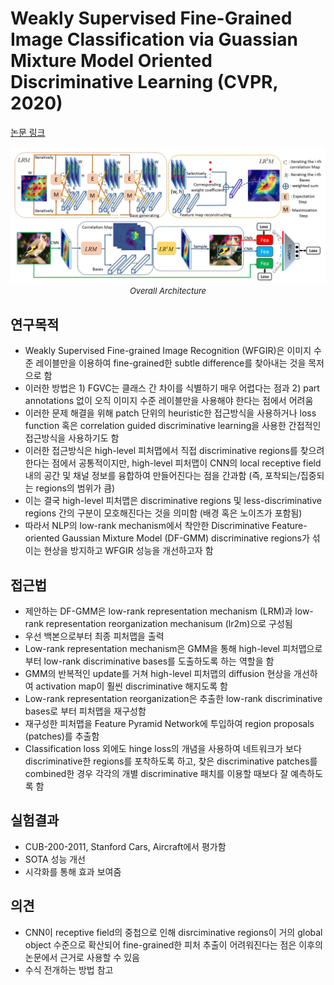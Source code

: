 # Weakly Supervised Fine-Grained Image Classification via Guassian Mixture Model Oriented Discriminative Learning (CVPR, 2020)

[논문 링크](https://openaccess.thecvf.com/content_CVPR_2020/html/Wang_Weakly_Supervised_Fine-Grained_Image_Classification_via_Guassian_Mixture_Model_Oriented_CVPR_2020_paper.html)

<p align="center">
    <img width="600" alt='fig1' src="./img/02_09_01.png?raw=true"></br>
    <em><font size=2>Overall Architecture</font></em>
</p>

## 연구목적
- Weakly Supervised Fine-grained Image Recognition (WFGIR)은 이미지 수준 레이블만을 이용하여 fine-grained한 subtle difference를 찾아내는 것을 목저으로 함
- 이러한 방법은 1) FGVC는 클래스 간 차이를 식별하기 매우 어렵다는 점과 2) part annotations 없이 오직 이미지 수준 레이블만을 사용해야 한다는 점에서 어려움
- 이러한 문제 해결을 위해 patch 단위의 heuristic한 접근방식을 사용하거나 loss function 혹은 correlation guided discriminative learning을 사용한 간접적인 접근방식을 사용하기도 함
- 이러한 접근방식은 high-level 피처맵에서 직접 discriminative regions를 찾으려 한다는 점에서 공통적이지만, high-level 피처맵이 CNN의 local receptive field 내의 공간 및 채널 정보를 융합하여 만들어진다는 점을 간과함 (즉, 포착되는/집중되는 regions의 범위가 큼)
- 이는 결국 high-level 피처맵은 discriminative regions 및 less-discriminative regions 간의 구분이 모호해진다는 것을 의미함 (배경 혹은 노이즈가 포함됨)
- 따라서 NLP의 low-rank mechanism에서 착안한 Discriminative Feature-oriented Gaussian Mixture Model (DF-GMM) discriminative regions가 섞이는 현상을 방지하고 WFGIR 성능을 개선하고자 함

## 접근법
- 제안하는 DF-GMM은 low-rank representation mechanism (LRM)과 low-rank representation reorganization mechanisum (lr2m)으로 구성됨
- 우선 백본으로부터 최종 피처맵을 출력
- Low-rank representation mechanism은 GMM을 통해 high-level 피처맵으로부터 low-rank discriminative bases를 도출하도록 하는 역할을 함
- GMM의 반복적인 update를 거쳐 high-level 피처맵의 diffusion 현상을 개선하여 activation map이 훨씬 discriminative 해지도록 함
- Low-rank representation reorganization은 추출한 low-rank discriminative bases로 부터 피처맵을 재구성함
- 재구성한 피처맵을 Feature Pyramid Network에 투입하여 region proposals (patches)를 추출함
- Classification loss 외에도 hinge loss의 개념을 사용하여 네트워크가 보다 discriminative한 regions를 포착하도록 하고, 찾은 discriminative patches를 combined한 경우 각각의 개별 discriminative 패치를 이용할 때보다 잘 예측하도록 함

## 실험결과
- CUB-200-2011, Stanford Cars, Aircraft에서 평가함
- SOTA 성능 개선
- 시각화를 통해 효과 보여줌

## 의견
- CNN이 receptive field의 중첩으로 인해 disrciminative regions이 거의 global object 수준으로 확산되어 fine-grained한 피처 추출이 어려워진다는 점은 이후의 논문에서 근거로 사용할 수 있음
- 수식 전개하는 방법 참고